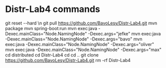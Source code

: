 # Distr-Lab4 commands 
git reset --hard \n
git pull https://github.com/BavoLesy/Distr-Lab4.git
mvn package
mvn spring-boot:run
mvn exec:java -Dexec.mainClass="Node.NamingNode" -Dexec.args="jefke"
mvn exec:java -Dexec.mainClass="Node.NamingNode" -Dexec.args="bavo"
mvn exec:java -Dexec.mainClass="Node.NamingNode" -Dexec.args="oliver"
mvn exec:java -Dexec.mainClass="Node.NamingNode" -Dexec.args="max"
cd distributed 
cd Distr-Lab4
cd
cd ..
git clone https://github.com/BavoLesy/Distr-Lab4.git
rm -rf Distr-Lab4
